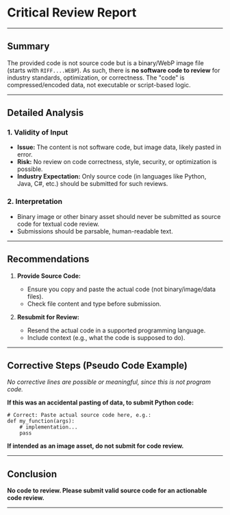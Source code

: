 # Critical Review Report

---

## Summary

The provided code is not source code but is a binary/WebP image file (starts with `RIFF....WEBP`). As such, there is **no software code to review** for industry standards, optimization, or correctness. The "code" is compressed/encoded data, not executable or script-based logic.

---

## Detailed Analysis

### 1. **Validity of Input**
- **Issue:** The content is not software code, but image data, likely pasted in error.
- **Risk:** No review on code correctness, style, security, or optimization is possible.
- **Industry Expectation:** Only source code (in languages like Python, Java, C#, etc.) should be submitted for such reviews.

### 2. **Interpretation**
- Binary image or other binary asset should never be submitted as source code for textual code review.
- Submissions should be parsable, human-readable text.

---

## Recommendations

1. **Provide Source Code:**
    - Ensure you copy and paste the actual code (not binary/image/data files).
    - Check file content and type before submission.

2. **Resubmit for Review:**
    - Resend the actual code in a supported programming language.
    - Include context (e.g., what the code is supposed to do).

---

## Corrective Steps (Pseudo Code Example)

_No corrective lines are possible or meaningful, since this is not program code._

**If this was an accidental pasting of data, to submit Python code:**

```pseudo
# Correct: Paste actual source code here, e.g.:
def my_function(args):
    # implementation...
    pass
```

**If intended as an image asset, do not submit for code review.**

---

## Conclusion

**No code to review. Please submit valid source code for an actionable code review.**

---
